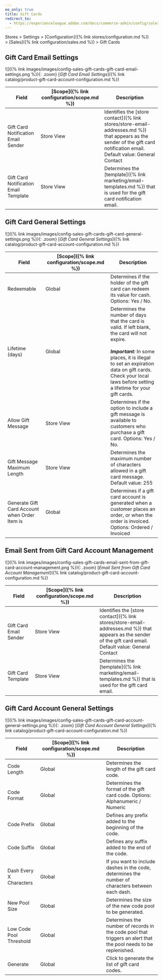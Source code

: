 ```yaml
---
ee_only: true
title: Gift Cards
redirect_to:
  - https://experienceleague.adobe.com/docs/commerce-admin/config/sales/gift-cards.html
---
```


Stores > Settings > [Configuration]({% link stores/configuration.md %}) > [Sales]({% link configuration/sales.md %}) > Gift Cards

## Gift Card Email Settings

![]({% link images/images/config-sales-gift-cards-gift-card-email-settings.png %}){: .zoom}
[_Gift Card Email Settings_]({% link catalog/product-gift-card-account-configuration.md %})

|Field|[Scope]({% link configuration/scope.md %})|Description|
|--- |--- |--- |
|Gift Card Notification Email Sender|Store View|Identifies the [store contact]({% link stores/store-email-addresses.md %}) that appears as the sender of the gift card notification email. Default value: General Contact|
|Gift Card Notification Email Template|Store View|Determines the [template]({% link marketing/email-templates.md %}) that is used for the gift card notification email.|

## Gift Card General Settings

![]({% link images/images/config-sales-gift-cards-gift-card-general-settings.png %}){: .zoom}
[_Gift Card General Settings_]({% link catalog/product-gift-card-account-configuration.md %})

|Field|[Scope]({% link configuration/scope.md %})|Description|
|--- |--- |--- |
|Redeemable|Global|Determines if the holder of the gift card can redeem its value for cash. Options: Yes / No.|
|Lifetime (days)|Global|Determines the number of days that the card is valid. If left blank, the card will not expire. <br/><br/>**_Important:_** In some places, it is illegal to set an expiration data on gift cards. Check your local laws before setting a lifetime for your gift cards.|
|Allow Gift Message|Store View|Determines if the option to include a gift message  is available to customers who purchase a gift card. Options: Yes / No.|
|Gift Message Maximum Length|Store View|Determines the maximum number of characters allowed in a gift card message. Default value: 255|
|Generate Gift Card Account when Order Item is|Global|Determines if a gift card account is generated when a customer places an order, or when the order is invoiced. Options: Ordered / Invoiced|

## Email Sent from Gift Card Account Management

![]({% link images/images/config-sales-gift-cards-email-sent-from-gift-card-account-management.png %}){: .zoom}
[_Email Sent from Gift Card Account Management_]({% link catalog/product-gift-card-account-configuration.md %})

|Field|[Scope]({% link configuration/scope.md %})|Description|
|--- |--- |--- |
|Gift Card Email Sender|Store View|Identifies the [store contact]({% link stores/store-email-addresses.md %}) that appears as the sender of the gift card email. Default value: General Contact|
|Gift Card Template|Store View|Determines the [template]({% link marketing/email-templates.md %}) that is used for the gift card email.|

## Gift Card Account General Settings

![]({% link images/images/config-sales-gift-cards-gift-card-account-general-settings.png %}){: .zoom}
[_Gift Card Account General Settings_]({% link catalog/product-gift-card-account-configuration.md %})

|Field|[Scope]({% link configuration/scope.md %})|Description|
|--- |--- |--- |
|Code Length|Global|Determines the length of the gift card code.|
|Code Format|Global|Determines the format of the gift card code. Options: Alphanumeric / Numeric|
|Code Prefix|Global|Defines any prefix added to the beginning of the code.|
|Code Suffix|Global|Defines any suffix  added to the end of the code.|
|Dash Every X Characters|Global|If you want to include dashes in the code, determines the number of characters between each dash.|
|New Pool Size|Global|Determines the size of the new code pool to be generated.|
|Low Code Pool Threshold|Global|Determines the number of records in the code pool that triggers an alert that the pool needs to be replenished.|
|Generate|Global|Click to generate the list of gift card codes.|
